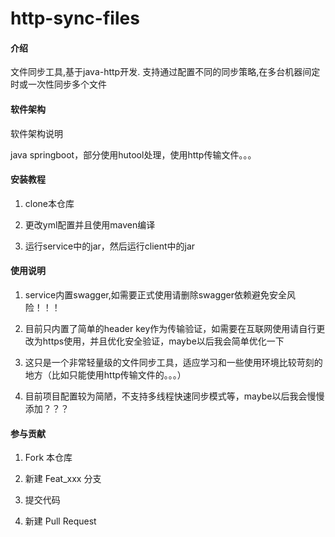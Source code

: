 # http-sync-files

#### 介绍

文件同步工具,基于java-http开发. 支持通过配置不同的同步策略,在多台机器间定时或一次性同步多个文件


#### 软件架构
软件架构说明

java springboot，部分使用hutool处理，使用http传输文件。。。

#### 安装教程

1.  clone本仓库

2.  更改yml配置并且使用maven编译

3.  运行service中的jar，然后运行client中的jar

#### 使用说明

1.  service内置swagger,如需要正式使用请删除swagger依赖避免安全风险！！！

2.  目前只内置了简单的header key作为传输验证，如需要在互联网使用请自行更改为https使用，并且优化安全验证，maybe以后我会简单优化一下

3.  这只是一个非常轻量级的文件同步工具，适应学习和一些使用环境比较苛刻的地方（比如只能使用http传输文件的。。。）

4.  目前项目配置较为简陋，不支持多线程快速同步模式等，maybe以后我会慢慢添加？？？

#### 参与贡献

1.  Fork 本仓库

2.  新建 Feat_xxx 分支

3.  提交代码

4.  新建 Pull Request
